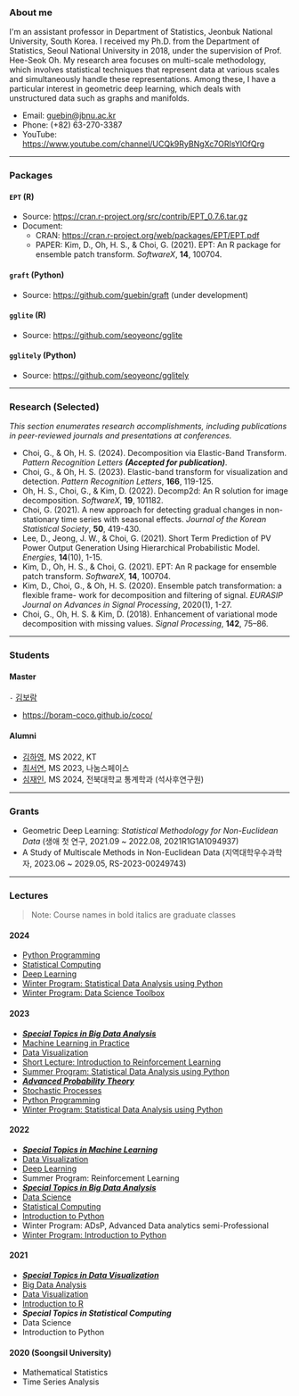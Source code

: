 
### About me

I'm an assistant professor in Department of Statistics, Jeonbuk National University, South Korea. I received my Ph.D. from the Department of Statistics, Seoul National University in 2018, under the supervision of Prof. Hee-Seok Oh. My research area focuses on multi-scale methodology, which involves statistical techniques that represent data at various scales and simultaneously handle these representations. Among these, I have a particular interest in geometric deep learning, which deals with unstructured data such as graphs and manifolds.

- Email: guebin@jbnu.ac.kr
- Phone: (+82) 63-270-3387
- YouTube: https://www.youtube.com/channel/UCQk9RyBNgXc7ORIsYlOfQrg

--- 

### Packages 

#### `EPT` (R)

- Source: <https://cran.r-project.org/src/contrib/EPT_0.7.6.tar.gz> 
- Document:
  - CRAN: <https://cran.r-project.org/web/packages/EPT/EPT.pdf>
  - PAPER: Kim, D., Oh, H. S., & Choi, G. (2021). EPT: An R package for ensemble patch transform. *SoftwareX*, **14**, 100704.

#### `graft` (Python)

- Source: <https://github.com/guebin/graft> (under development)

#### `gglite` (R)

- Source: <https://github.com/seoyeonc/gglite>

#### `gglitely` (Python)

- Source: <https://github.com/seoyeonc/gglitely>

---

### Research (Selected)

*This section enumerates research accomplishments, including publications in peer-reviewed journals and presentations at conferences.* 

- Choi, G., & Oh, H. S. (2024). Decomposition via Elastic-Band Transform. *Pattern Recognition Letters* ***(Accepted for publication)***.  
- Choi, G., & Oh, H. S. (2023). Elastic-band transform for visualization and detection. *Pattern Recognition Letters*, **166**, 119-125.
- Oh, H. S., Choi, G., & Kim, D. (2022). Decomp2d: An R solution for image decomposition. *SoftwareX*, **19**, 101182.
- Choi, G. (2021). A new approach for detecting gradual changes in non-stationary time series with seasonal effects. *Journal of the Korean Statistical Society*, **50**, 419-430. 
- Lee, D., Jeong, J. W., & Choi, G. (2021). Short Term Prediction of PV Power Output Generation Using Hierarchical Probabilistic Model. *Energies*, **14**(10), 1-15.
- Kim, D., Oh, H. S., & Choi, G. (2021). EPT: An R package for ensemble patch transform. *SoftwareX*, **14**, 100704.
- Kim, D., Choi, G., & Oh, H. S. (2020). Ensemble patch transformation: a flexible frame- work for decomposition and filtering of signal. *EURASIP Journal on Advances in Signal Processing*, 2020(1), 1-27.
- Choi, G., Oh, H. S. & Kim, D. (2018). Enhancement of variational mode decomposition with missing values. *Signal Processing*, **142**, 75–86.

---

### Students

#### Master 

`-` [김보람](https://github.com/boram-coco)
- <https://boram-coco.github.io/coco/>

#### Alumni 

- [김하영](https://github.com/kimha02), MS 2022, KT
- [최서연](https://github.com/seoyeonc), MS 2023, 나눔스페이스
- [심재인](https://github.com/simjaein), MS 2024, 전북대학교 통계학과 (석사후연구원)

---

### Grants

- Geometric Deep Learning: *Statistical Methodology for Non-Euclidean Data* (생애 첫 연구, 2021.09 ~ 2022.08, 2021R1G1A1094937)
- A Study of Multiscale Methods in Non-Euclidean Data (지역대학우수과학자, 2023.06 ~ 2029.05, RS-2023-00249743)

---
### Lectures

> Note: Course names in bold italics are graduate classes

#### 2024 

- [Python Programming](https://guebin.github.io/PP2024/)
- [Statistical Computing](https://guebin.github.io/SC2024/)
- [Deep Learning](https://guebin.github.io/DL2024/)
- [Winter Program: Statistical Data Analysis using Python](https://guebin.github.io/PP2024WIN)
- [Winter Program: Data Science Toolbox](https://guebin.github.io/DSTBX2024/)

#### 2023 

- [***Special Topics in Big Data Analysis***](https://guebin.github.io/STBDA2023/)
- [Machine Learning in Practice](https://guebin.github.io/MP2023/)
- [Data Visualization](https://guebin.github.io/DV2023/)
- [Short Lecture: Introduction to Reinforcement Learning](https://guebin.github.io/RL2023SL/)
- [Summer Program: Statistical Data Analysis using Python](https://guebin.github.io/PP2023SUM/)
- [***Advanced Probability Theory***](https://guebin.github.io/AP2023/)
- [Stochastic Processes](https://guebin.github.io/SP2023/)
- [Python Programming](https://guebin.github.io/PP2023/)
- [Winter Program: Statistical Data Analysis using Python](https://guebin.github.io/IP2023WIN/)

#### 2022 

- [***Special Topics in Machine Learning***](https://guebin.github.io/STML2022/)
- [Data Visualization](https://guebin.github.io/DV2022/)
- [Deep Learning](https://guebin.github.io/DL2022/)
- Summer Program: Reinforcement Learning 
- [***Special Topics in Big Data Analysis***](https://guebin.github.io/STBDA2022/)
- [Data Science](https://guebin.github.io/DS2022/)
- [Statistical Computing](https://guebin.github.io/SC2022/)
- [Introduction to Python](https://guebin.github.io/IP2022/)
- Winter Program: ADsP, Advanced Data analytics semi-Professional 
- [Winter Program: Introduction to Python](https://guebin.github.io/IP2022WIN/)

#### 2021 

- [***Special Topics in Data Visualization***](https://guebin.github.io/STDV2021/)
- [Big Data Analysis](https://guebin.github.io/BDA2021/)
- [Data Visualization](https://guebin.github.io/DV2021/)
- [Introduction to R](https://guebin.github.io/IR2021/)
- ***Special Topics in Statistical Computing*** 
- Data Science 
- Introduction to Python 

#### 2020 (Soongsil University)

- Mathematical Statistics 
- Time Series Analysis 

<!---
guebin/guebin is a ✨ special ✨ repository because its `README.md` (this file) appears on your GitHub profile.
You can click the Preview link to take a look at your changes.
--->
